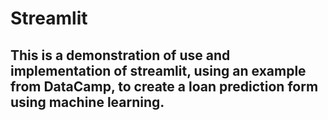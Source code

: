 # Streamlit

## This is a demonstration of use and implementation of streamlit, using an example from DataCamp, to create a loan prediction form using machine learning.
